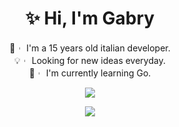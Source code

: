 <div align="center">
    
# ✨ Hi, I'm Gabry 
🥤︲ I'm a 15 years old italian developer.  
💡︲ Looking for new ideas everyday.   
🥂︲ I'm currently learning Go.  

<img src="https://hits.up.railway.app/github?label={{hits}}_Views&color=191724&logo=github&style=for-the-badge&user=NotGabry&repository=NotGabry&labelColor=c4a7e7&logoColor=191724">

<a href="https://discord.com/users/683423964227436576" target="_blank"><img src="https://lanyard.cnrad.dev/api/683423964227436576?idleMessage=Watching+My+Life+In+My+Bed...&bg=191724&border=5px"></a>

</div>

